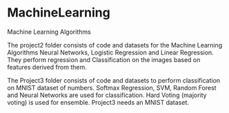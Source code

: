 # MachineLearning
Machine Learning Algorithms

The project2 folder consists of code and datasets for the Machine Learning Algorithms Neural Networks, Logistic Regression and Linear Regression. They perform regression and Classification on the images based on features derived from them.

The Project3 folder consists of code and datasets to perform classification on MNIST dataset of numbers. Softmax Regression, SVM, Random Forest and Neural Networks are used for classification. Hard Voting (majority voting) is used for ensemble. Project3 needs an MNIST dataset.
